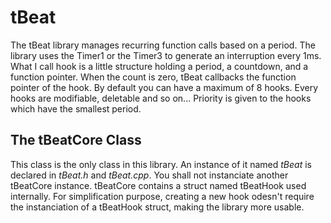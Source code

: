 tBeat
=====

The tBeat library manages recurring function calls based on a period. The library uses the Timer1 or the Timer3 to generate an interruption every 1ms. What I call hook is a little structure holding a period, a countdown, and a function pointer. When the count is zero, tBeat callbacks the function pointer of the hook. By default you can have a maximum of 8 hooks. Every hooks are modifiable, deletable and so on... Priority is given to the hooks which have the smallest period.

## The tBeatCore Class

This class is the only class in this library. An instance of it named *tBeat* is declared in *tBeat.h* and *tBeat.cpp*. You shall not instanciate another tBeatCore instance. tBeatCore contains a struct named tBeatHook used internally. For simplification purpose, creating a new hook odesn't require the instanciation of a tBeatHook struct, making the library more usable.

